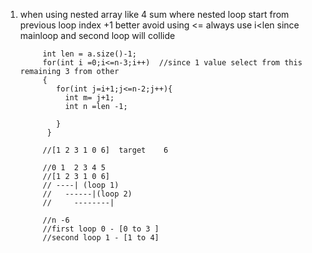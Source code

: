 1) when using nested array like 4 sum where nested loop start from previous loop index +1 better
avoid using <= always use  i<len since mainloop and second loop will collide
      
      
      
      
            int len = a.size()-1;
            for(int i =0;i<=n-3;i++)  //since 1 value select from this remaining 3 from other
            {
               for(int j=i+1;j<=n-2;j++){
                 int m= j+1;
                 int n =len -1;

               }
             }

            //[1 2 3 1 0 6]  target    6

            //0 1  2 3 4 5
            //[1 2 3 1 0 6]
            // ----| (loop 1)
            //   ------|(loop 2)
            //     --------|

            //n -6
            //first loop 0 - [0 to 3 ]
            //second loop 1 - [1 to 4]

      
 
